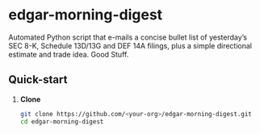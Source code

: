 # edgar-morning-digest

Automated Python script that e-mails a concise bullet list of yesterday’s
SEC 8-K, Schedule 13D/13G and DEF 14A filings, plus a simple directional
estimate and trade idea. Good Stuff.

## Quick-start

1. **Clone**
   
   ```bash
   git clone https://github.com/<your-org>/edgar-morning-digest.git
   cd edgar-morning-digest
   ```
